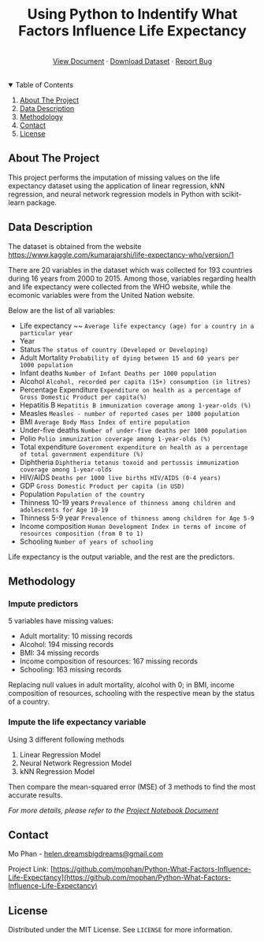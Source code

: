 
<!-- PROJECT LOGO -->
<br />

  <h1 align="center">Using Python to Indentify What Factors Influence Life Expectancy</h1>

<p align="center">
  <br /> 
    <a href="https://github.com/othneildrew/Best-README-Template">View Document</a>
    ·
    <a href="https://github.com/othneildrew/Best-README-Template/issues">Download Dataset</a>
    ·
    <a href="https://github.com/mophan/Python-What-Factors-Influence-Life-Expectancy/issues">Report Bug</a>
<br />
<br />  
  </p>
</p>



<!-- TABLE OF CONTENTS -->
<details open="open">
  <summary>Table of Contents</summary>
  <ol>
    <li>
      <a href="#about-the-project">About The Project</a>
    </li>
    <li>
      <a href="#data-description">Data Description</a>
    </li>
    <li><a href="#methodology">Methodology</a></li>
    <li><a href="#contact">Contact</a></li>
    <li><a href="#license">License</a></li>
  </ol>
</details>



<!-- ABOUT THE PROJECT -->
## About The Project

This project performs the imputation of missing values on the life expectancy dataset using the application of linear regression, kNN regression, and neural network regression models in Python with scikit-learn package.   


<!-- DATA DESCRIPTION -->
## Data Description

The dataset is obtained from the website https://www.kaggle.com/kumarajarshi/life-expectancy-who/version/1


There are 20 variables in the dataset which was collected for 193 countries during 16 years from 2000 to 2015. Among those, variables regarding health and life expectancy were collected from the WHO website, while the ecomonic variables were from the United Nation website.

Below are the list of all variables:

   - Life expectancy ~~           `Average life expectancy (age) for a country in a particular year`
   - Year
   - Status                    `The status of country (Developed or Developing)` 
   - Adult Mortality           `Probability of dying between 15 and 60 years per 1000 population`
   - Infant deaths             `Number of Infant Deaths per 1000 population`
   - Alcohol                   `Alcohol, recorded per capita (15+) consumption (in litres)`
   - Percentage Expenditure    `Expenditure on health as a percentage of Gross Domestic Product per capita(%)`
   - Hepatitis B               `Hepatitis B immunization coverage among 1-year-olds (%)`
   - Measles                   `Measles - number of reported cases per 1000 population`
   - BMI                       `Average Body Mass Index of entire population`
   - Under-five deaths         `Number of under-five deaths per 1000 population`
   - Polio                     `Polio immunization coverage among 1-year-olds (%)`
   - Total expenditure         `Government expenditure on health as a percentage of total government expenditure (%)`
   - Diphtheria                `Diphtheria tetanus toxoid and pertussis immunization coverage among 1-year-olds`
   - HIV/AIDS                  `Deaths per 1000 live births HIV/AIDS (0-4 years)`
   - GDP                       `Gross Domestic Product per capita (in USD)`
   - Population                `Population of the country`
   - Thinness 10-19 years      `Prevalence of thinness among children and adolescents for Age 10-19` 
   - Thinness 5-9 year         `Prevalence of thinness among children for Age 5-9`
   - Income composition        `Human Development Index in terms of income of resources composition (from 0 to 1)`
   - Schooling                 `Number of years of schooling`

Life expectancy is the output variable, and the rest are the predictors.

<!-- METHODOLOGY -->
## Methodology

### Impute predictors
5 variables have missing values:
- Adult mortality: 10 missing records
- Alcohol: 194 missing records
- BMI: 34 missing records
- Income composition of resources: 167 missing records
- Schooling: 163 missing records

Replacing null values in adult mortality, alcohol with 0; in BMI, income composition of resources, schooling with the respective mean by the status of a country.

### Impute the life expectancy variable
Using 3 different following methods
1. Linear Regression Model
2. Neural Network Regression Model
3. kNN Regression Model

Then compare the mean-squared error (MSE) of 3 methods to find the most accurate results.

_For more details, please refer to the [Project Notebook Document](https://example.com)_



<!-- CONTACT -->
## Contact

Mo Phan - helen.dreamsbigdreams@gmail.com

Project Link: [https://github.com/mophan/Python-What-Factors-Influence-Life-Expectancy](https://github.com/mophan/Python-What-Factors-Influence-Life-Expectancy)


<!-- LICENSE -->
## License

Distributed under the MIT License. See `LICENSE` for more information.




<!-- MARKDOWN LINKS & IMAGES -->
<!-- https://www.markdownguide.org/basic-syntax/#reference-style-links -->
